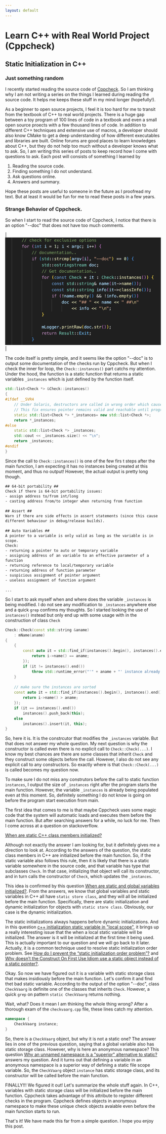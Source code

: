 ```yaml
---
layout: default
---
```



# Learn C++ with Real World Project (Cppcheck)

## Static Initialization in C++

### Just something random

I recently started reading the source code of [Cppcheck](https://github.com/danmar/cppcheck). So I am thinking why I am not writing 
a series on the things I learned during reading the source code. It helps me keeps these stuff in my mind longer (hopefully!).

As a beginner to open source projects, I feel it is too hard for me to transit from the textbook of C++ to real world projects. There
is a huge gap between a toy program of 100 lines of code in a textbook and even a small open source proects with a few thousand lines
of code. In addition to different C++ techniques and extensive use of macros, a developer should also know CMake to get a deep 
understanding of how different executables and libraries are built. Online forums are good places to learn knowledges about C++, but
they do not help too much without a developer knows what to ask. So, I am writing this series of posts to keep record how I come with
questions to ask. Each post will consists of something I learned by 

1. Reading the source code.
2. Finding something I do not understand.
3. Ask questions online.
4. Answers and summary.

Hope these posts are useful to someone in the future as I proofread my text. But at least it would be fun for me to read these posts in
a few years.


### Strange Behavior of Cppcheck.

So when I start to read the source code of Cppcheck, I notice that there is an option "--doc" that does not have too much comments.

|![docOption.png](../data/image/docOption.png)|

The code itself is pretty simple, and it seems like the option "--doc" is to output some documentation of the checks run by Cppcheck.
But when I check the inner for loop, the `Check::instances()` part catchs my attention. Under the hood, the function is a static function that returns a static variables `_instances` which is just defined by the function itself.

```c++
std::list<Check *> &Check::instances()
{
#ifdef __SVR4
    // Under Solaris, destructors are called in wrong order which causes a segmentation fault.
    // This fix ensures pointer remains valid and reachable until program terminates.
    static std::list<Check *> *_instances= new std::list<Check *>;
    return *_instances;
#else
    static std::list<Check *> _instances;
    std::cout << _instances.size() << "\n";
    return _instances;
#endif
}
```

Since the call to `Check::instances()` is one of the few firs t steps after the main function, I am expecting it has no instances being created at this moment, and thus no output! However, the actual output is pretty long though.

```
## 64-bit portability ##
Check if there is 64-bit portability issues:
- assign address to/from int/long
- casting address from/to integer when returning from function

## Assert ##
Warn if there are side effects in assert statements (since this cause different behaviour in debug/release builds).

## Auto Variables ##
A pointer to a variable is only valid as long as the variable is in scope.
Check:
- returning a pointer to auto or temporary variable
- assigning address of an variable to an effective parameter of a function
- returning reference to local/temporary variable
- returning address of function parameter
- suspicious assignment of pointer argument
- useless assignment of function argument

...

```


So I start to ask myself when and where does the variable `_instances` is being modified. I do not see any modification to `_instances` anywhere else and a quick `grep` confirms my thoughts. So I started looking the use of `instances()` instead but only end up with some usage with in the construction of class `Check`

```c++
Check::Check(const std::string &aname)
    : mName(aname)
{
    {
        const auto it = std::find_if(instances().begin(), instances().end(), [&](const Check *i) {
            return i->name() == aname;
        });
        if (it != instances().end())
            throw std::runtime_error("'" + aname + "' instance already exists");
    }

    // make sure the instances are sorted
    const auto it = std::find_if(instances().begin(), instances().end(), [&](const Check* i) {
        return i->name() > aname;
    });
    if (it == instances().end())
        instances().push_back(this);
    else
        instances().insert(it, this);
}
```

So, here it is. It is the constrcutor that modifies the `_instances` variable. But that does not answer my whole question. My next question is why the constructor is called even there is no explicit call to `Check::Check(...)`. I know my best chances are there are some classes that inherit `Check` and they construct some objects before the call. However, I also do not see any explicit call to any constructors. So exactly where is that `Check::Check(...)` is called becomes my question now.

To make sure I do not miss any construtors before the call to static function `instances`, I output the size of `_instances` right after the program starts the main function. However, the variable `_instances` is already being populated even at this moment. So, definitely something I do not know is going on before the program start execution from main.

The first idea that comes to me is that maybe Cppcheck uses some magic code that the system will automatic loads and executes them before the main function. But after searching answers for a while, no luck for me. Then I come across at a question on stackoverflow. 

[When are static C++ class members initialized?](https://stackoverflow.com/questions/1421671/when-are-static-c-class-members-initialized)

Although not exactly the answer I am looking for, but it definitely gives me a direction to look at. According to the answers of the question, the static class members in C++ are initialized before the main function. So, if the static variable also follows this rule, then it is likely that there is a static variable somewhere in the source code, and that variable has type that subclasses `Check`. In that case, initializing that object will call its constructor, and in turn calls the constructor of `Check`, which updates the `_instances`.

This idea is confirmed by this question [When are static and global variables initialized?](https://stackoverflow.com/questions/17783210/when-are-static-and-global-variables-initialized). From the answers, we know that global variables and static variables in C++ all have `static store class`, and they will all be initialized before the main function. Specifically, there are static initialization and dynamic initialization for objects with `static store class`. Obviously, our case is the dynamic initialization.

The static initializations always happens before dynamic initializations. And in this question [c++ initialization static variable in "local scope"](https://stackoverflow.com/questions/60122603/c-initialization-static-variable-in-local-scope), it brings up a really interesting issue that the when a local static variable will be initialized. The answer is it will be initialized at the first time it being used. This is actually important to our question and we will go back to it later. Actually, it is a common technique used to resolve static initialization order problem. See [How do I prevent the “static initialization order problem”?](https://isocpp.org/wiki/faq/ctors#static-init-order-on-first-use) and [Why doesn’t the Construct On First Use Idiom use a static object instead of a static pointer?](https://isocpp.org/wiki/faq/ctors#construct-on-first-use-v2).

Okay. So now we have figured out it is a variable with static storage class that makes insidiously before the main function. Let's confirm it and find thet bad static variable. According to the output of the option "--doc", class `CheckVaarg` is definite one of the classes that inherits `Check`. However, a quick `grep` on pattern `static CheckVaarg` returns nothing.

Wait, what? Does it mean I am thinking the whole thing wrong? After a thorough exam of the `checkvaarg.cpp` file, these lines catch my attention.

```c++
namespace {
    CheckVaarg instance;
}
```

So, there is a `CheckVaarg` object, but why it is not a static one? The answer lies in one of the previous question, saying that a global variable also has static storage class. However, why is here an anonymous namespace? This question [Why an unnamed namespace is a "superior" alternative to static?](https://stackoverflow.com/questions/4977252/why-an-unnamed-namespace-is-a-superior-alternative-to-static) answers my question. And it turns out that defining a variable in an anonymous namespace is a superior way of defining a static file scope variable. So, the `CheckVaarg` object `instance` has static storage class, and its constructor will be called before the main function.

FINALLY!!! We figured it out! Let's summarize the whole stuff again. In C++, variables with static storage class will be initialized before the main function. Cppcheck takes advantage of this attribute to register different checks in the program. Cppcheck defines objects in anonymous namespace to make these unique check objects avaiable even before the main function starts to run.

That's it! We have made this far from a simple question. I hope you enjoy this post.


